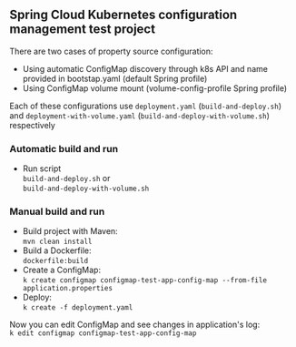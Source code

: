 ## Spring Cloud Kubernetes configuration management test project
   
There are two cases of property source configuration: 
 - Using automatic ConfigMap discovery through k8s API and name provided in bootstap.yaml (default Spring profile) 
 - Using ConfigMap volume mount (volume-config-profile Spring profile) 
 
 Each of these configurations use `deployment.yaml` (`build-and-deploy.sh`) and `deployment-with-volume.yaml` 
 (`build-and-deploy-with-volume.sh`) respectively 

### Automatic build and run
- Run script  
```build-and-deploy.sh``` or  
`build-and-deploy-with-volume.sh`

### Manual build and run
- Build project with Maven:  
`mvn clean install`
- Build a Dockerfile:  
`dockerfile:build`
- Create a ConfigMap:  
`k create configmap configmap-test-app-config-map --from-file application.properties`
- Deploy:  
`k create -f deployment.yaml`

Now you can edit ConfigMap and see changes in application's log:  
`k edit configmap configmap-test-app-config-map`